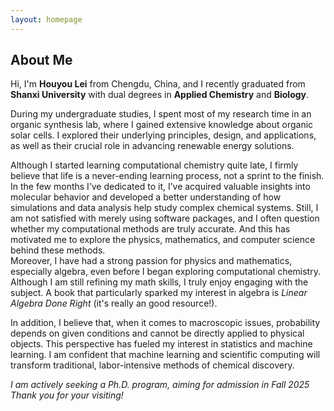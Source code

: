 ```yaml
---
layout: homepage
---
```


## About Me
Hi, I'm **Houyou Lei** from Chengdu, China, and I recently graduated from **Shanxi University** with dual degrees in **Applied Chemistry** and **Biology**.

During my undergraduate studies, I spent most of my research time in an organic synthesis lab, where I gained extensive knowledge about organic solar cells. I explored their underlying principles, design, and applications, as well as their crucial role in advancing renewable energy solutions.   

Although I started learning computational chemistry quite late, I firmly believe that life is a never-ending learning process, not a sprint to the finish. In the few months I’ve dedicated to it, I’ve acquired valuable insights into molecular behavior and developed a better understanding of how simulations and data analysis help study complex chemical systems. Still, I am not satisfied with merely using software packages, and I often question whether my computational methods are truly accurate. And this has motivated me to explore the physics, mathematics, and computer science behind these methods.   
Moreover, I have had a strong passion for physics and mathematics, especially algebra, even before I began exploring computational chemistry. Although I am still refining my math skills, I truly enjoy engaging with the subject. A book that particularly sparked my interest in algebra is *Linear Algebra Done Right* (it's really an good resource!).   

In addition, I believe that, when it comes to macroscopic issues, probability depends on given conditions and cannot be directly applied to physical objects. This perspective has fueled my interest in statistics and machine learning. I am confident that machine learning and scientific computing will transform traditional, labor-intensive methods of chemical discovery.   

*I am actively seeking a Ph.D. program, aiming for admission in Fall 2025*   
*Thank you for your visiting!*   




